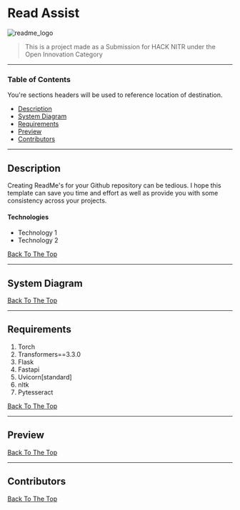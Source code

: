 # Read Assist

![readme_logo](https://user-images.githubusercontent.com/68011962/111868211-a7eb8400-899e-11eb-870b-15f013387894.png)

> This is a project made as a Submission for HACK NITR under the Open Innovation Category

---

### Table of Contents
You're sections headers will be used to reference location of destination.

- [Description](#description)
- [System Diagram](#sys-diag)
- [Requirements](#requirements)
- [Preview](#preview)
- [Contributors](#contributors)

---

## Description

Creating ReadMe's for your Github repository can be tedious.  I hope this template can save you time and effort as well as provide you with some consistency across your projects.

#### Technologies

- Technology 1
- Technology 2

[Back To The Top](#read-assist)

---

## System Diagram



[Back To The Top](#read-assist)

---

## Requirements

1. Torch
2. Transformers==3.3.0
3. Flask
4. Fastapi
5. Uvicorn[standard]
6. nltk
7. Pytesseract

[Back To The Top](#read-assist)

---

## Preview
[Back To The Top](#read-assist)

---

## Contributors

[Back To The Top](#read-assist)

